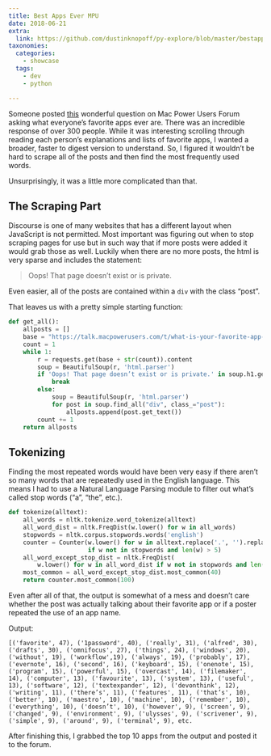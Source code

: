 ```yaml
---
title: Best Apps Ever MPU
date: 2018-06-21
extra:
  link: https://github.com/dustinknopoff/py-explore/blob/master/bestappsever-talk.py
taxonomies:
  categories:
    - showcase
  tags:
    - dev
    - python

---
```


Someone posted [this](https://talk.macpowerusers.com/t/what-is-your-favorite-app-ever/) wonderful question on Mac Power Users Forum asking what everyone’s favorite apps ever are. There was an incredible response of over 300 people. While it was interesting scrolling through reading each person’s explanations and lists of favorite apps, I wanted a broader, faster to digest version to understand. So, I figured it wouldn’t be hard to scrape all of the posts and then find the most frequently used words.

Unsurprisingly, it was a little more complicated than that.

## The Scraping Part

Discourse is one of many websites that has a different layout when JavaScript is not permitted. Most important was figuring out when to stop scraping pages for use but in such way that if more posts were added it would grab those as well. Luckily when there are no more posts, the html is very sparse and includes the statement:

> Oops! That page doesn’t exist or is private.

Even easier, all of the posts are contained within a `div` with the class “post”.

That leaves us with a pretty simple starting function:

```python
def get_all():
    allposts = []
    base = "https://talk.macpowerusers.com/t/what-is-your-favorite-app-ever/478?page="
    count = 1
    while 1:
        r = requests.get(base + str(count)).content
        soup = BeautifulSoup(r, 'html.parser')
        if 'Oops! That page doesn’t exist or is private.' in soup.h1.get_text():
            break
        else:
            soup = BeautifulSoup(r, 'html.parser')
            for post in soup.find_all("div", class_="post"):
                allposts.append(post.get_text())
        count += 1
    return allposts
```

## Tokenizing

Finding the most repeated words would have been very easy if there aren’t so many words that are repeatedly used in the English language. This means I had to use a Natural Language Parsing module to filter out what’s called stop words (“a”, “the”, etc.).

```python
def tokenize(alltext):
    all_words = nltk.tokenize.word_tokenize(alltext)
    all_word_dist = nltk.FreqDist(w.lower() for w in all_words)
    stopwords = nltk.corpus.stopwords.words('english')
    counter = Counter(w.lower() for w in alltext.replace('.', '').replace(',', '').replace("'", "").split()
                      if w not in stopwords and len(w) > 5)
    all_word_except_stop_dist = nltk.FreqDist(
        w.lower() for w in all_word_dist if w not in stopwords and len(w) > 5)
    most_common = all_word_except_stop_dist.most_common(40)
    return counter.most_common(100)
```

Even after all of that, the output is somewhat of a mess and doesn’t care whether the post was actually talking about their favorite app or if a poster repeated the use of an app name.

Output:

```shell
[('favorite', 47), ('1password', 40), ('really', 31), ('alfred', 30), ('drafts', 30), ('omnifocus', 27), ('things', 24), ('windows', 20), ('without', 19), ('workflow',19), ('always', 19), ('probably', 17), ('evernote', 16), ('second', 16), ('keyboard', 15), ('onenote', 15), ('program', 15), ('powerful', 15), ('overcast', 14), ('filemaker', 14), ('computer', 13), ('favourite', 13), ('system', 13), ('useful', 13), ('software', 12), ('textexpander', 12), ('devonthink', 12), ('writing', 11), ('there’s', 11), ('features', 11), ('that’s', 10), ('better', 10), ('maestro', 10), ('machine', 10), ('remember', 10), ('everything', 10), ('doesn’t', 10), ('however', 9), ('screen', 9), ('changed', 9), ('environment', 9), ('ulysses', 9), ('scrivener', 9), ('simple', 9), ('around', 9), ('terminal', 9), etc.
```

After finishing this, I grabbed the top 10 apps from the output and posted it to the forum.
